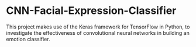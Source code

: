# CNN-Facial-Expression-Classifier

This project makes use of the Keras framework for TensorFlow in Python, to investigate the effectiveness of convolutional neural networks in building an emotion classifier.



